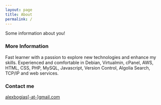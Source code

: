 ```yaml
---
layout: page
title: About
permalink: /
---
```


Some information about you!

### More Information

Fast learner with a passion to explore new technologies and enhance my skills. Experienced and comfortable in Debian, Virtualmin, cPanel, AWS, HTML, CSS, PHP, MySQL, Javascript, Version Control, Algolia Search, TCP/IP and web services.

### Contact me

[alexbogias[-at-]gmail.com](mailto:alexbogias[-at-]gmail.com)